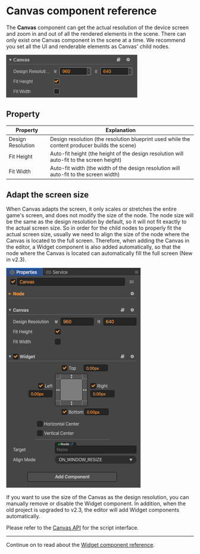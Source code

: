 # Canvas component reference

The **Canvas** component can get the actual resolution of the device screen and zoom in and out of all the rendered elements in the scene. There can only exist one Canvas component in the scene at a time. We recommend you set all the UI and renderable elements as Canvas' child nodes.

![default](canvas/default.png)

## Property

Property            | Explanation
--                  | --
Design Resolution   | Design resolution (the resolution blueprint used while the content producer builds the scene)
Fit Height          | Auto-fit height (the height of the design resolution will auto-fit to the screen height)
Fit Width           | Auto-fit width (the width of the design resolution will auto-fit to the screen width)

## Adapt the screen size

When Canvas adapts the screen, it only scales or stretches the entire game's screen, and does not modify the size of the node. The node size will be the same as the design resolution by default, so it will not fit exactly to the actual screen size. So in order for the child nodes to properly fit the actual screen size, usually we need to align the size of the node where the Canvas is located to the full screen. Therefore, when adding the Canvas in the editor, a Widget component is also added automatically, so that the node where the Canvas is located can automatically fill the full screen (New in v2.3).

![widget](canvas/widget.png)

If you want to use the size of the Canvas as the design resolution, you can manually remove or disable the Widget component. In addition, when the old project is upgraded to v2.3, the editor will add Widget components automatically.

Please refer to the [Canvas API](../../../api/en/classes/Canvas.html) for the script interface.

<hr>

Continue on to read about the [Widget component reference](widget.md).
